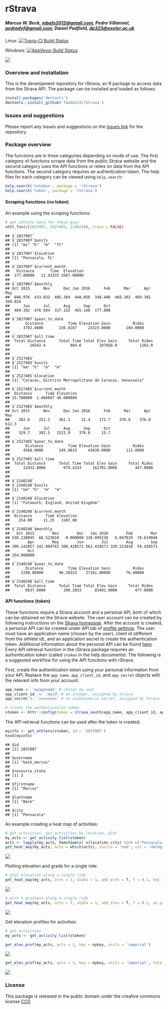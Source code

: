 
# rStrava

##### *Marcus W. Beck, mbafs2012@gmail.com, Pedro Villarroel, pedrodvf@gmail.com, Daniel Padfield, dp323@exeter.ac.uk*

Linux: [![Travis-CI Build Status](https://travis-ci.org/fawda123/rStrava.svg?branch=master)](https://travis-ci.org/fawda123/rStrava)

Windows: [![AppVeyor Build Status](https://ci.appveyor.com/api/projects/status/github/fawda123/rStrava?branch=master)](https://ci.appveyor.com/project/fawda123/rStrava)

![](api_logo_pwrdBy_strava_horiz_light.png)

### Overview and installation

This is the development repository for rStrava, an R package to access data from the Strava API.  The package can be installed and loaded as follows:


```r
install.packages('devtools')
devtools::install_github('fawda123/rStrava')
```

### Issues and suggestions

Please report any issues and suggestions on the [issues link](https://github.com/fawda123/rStrava/issues) for the repository.

### Package overview

The functions are in three categories depending on mode of use.  The first category of functions scrape data from the public Strava website and the second category uses the API functions or relies on data from the API functions.  The second category requires an authentication token.  The help files for each category can be viewed using ```help.search```:


```r
help.search('notoken', package = 'rStrava')
help.search('token', package = 'rStrava')
```

#### Scraping functions (no token)

An example using the scraping functions:


```r
# get athlete data for these guys
athl_fun(c(2837007, 2527465, 2140248), trace = FALSE)
```

```
## $`2837007`
## $`2837007`$units
## [1] "mi" "h"  "m"  "ft"
## 
## $`2837007`$location
## [1] "Pensacola, FL"
## 
## $`2837007`$current_month
##   Distance       Time  Elevation 
##  177.80000   11.43333 3567.00000 
## 
## $`2837007`$monthly
## Oct 2015      Nov      Dec Jan 2016      Feb      Mar      Apr      May 
##  696.976  433.832  405.384  448.056  348.488  469.392  469.392  369.824 
##      Jun      Jul      Aug      Sep      Oct 
##  469.392  476.504  327.152  455.168  177.800 
## 
## $`2837007`$year_to_date
##       Distance           Time Elevation Gain          Rides 
##      3782.4000       236.8167     23323.0000       284.0000 
## 
## $`2837007`$all_time
##  Total Distance      Total Time Total Elev Gain     Total Rides 
##         16542.4           984.6        107858.0          1202.0 
## 
## 
## $`2527465`
## $`2527465`$units
## [1] "km" "h"  "m"  "m" 
## 
## $`2527465`$location
## [1] "Caracas, Distrito Metropolitano de Caracas, Venezuela"
## 
## $`2527465`$current_month
##  Distance      Time Elevation 
## 15.700000  1.466667 46.000000 
## 
## $`2527465`$monthly
## Oct 2015      Nov      Dec Jan 2016      Feb      Mar      Apr      May 
##    282.6    251.2    361.1     31.4    172.7    376.8    376.8    612.3 
##      Jun      Jul      Aug      Sep      Oct 
##    329.7    392.5   1522.9    376.8     15.7 
## 
## $`2527465`$year_to_date
##       Distance           Time Elevation Gain          Rides 
##      4568.9000       245.9833     43039.0000       111.0000 
## 
## $`2527465`$all_time
##  Total Distance      Total Time Total Elev Gain     Total Rides 
##      12432.8000        679.4333     162701.0000        447.0000 
## 
## 
## $`2140248`
## $`2140248`$units
## [1] "km" "h"  "m"  "m" 
## 
## $`2140248`$location
## [1] "Falmouth, England, United Kingdom"
## 
## $`2140248`$current_month
##  Distance      Time Elevation 
##    254.00     11.25   3107.00 
## 
## $`2140248`$monthly
##   Oct 2015        Nov        Dec   Jan 2016        Feb        Mar 
## 538.238095  66.523810   0.000000 139.095238   6.047619  78.619048 
##        Apr        May        Jun        Jul        Aug        Sep 
## 399.142857 241.904762 308.428571 562.428571 320.523810  54.428571 
##        Oct 
## 254.000000 
## 
## $`2140248`$year_to_date
##       Distance           Time Elevation Gain          Rides 
##     2298.80000       96.38333    27161.00000       76.00000 
## 
## $`2140248`$all_time
##  Total Distance      Total Time Total Elev Gain     Total Rides 
##       6837.6000        290.2833      83491.0000        477.0000
```

#### API functions (token)

These functions require a Strava account and a personal API, both of which can be obtained on the Strava website.  The user account can be created by following instructions on the [Strava homepage](https://www.strava.com/).  After the account is created, a personal API can be created under API tab of [profile settings](https://www.strava.com/settings/api).  The user must have an application name (chosen by the user), client id (different from the athlete id), and an application secret to create the authentication token.  Additional information about the personal API can be found [here](https://strava.github.io/api/).  Every API retrieval function in the rStrava package requires an authentication token (called `stoken` in the help documents).  The following is a suggested workflow for using the API functions with rStrava.

First, create the authentication token using your personal information from your API.  Replace the `app_name`, `app_client_id`, and `app_secret` objects with the relevant info from your account.

```r
app_name <- 'myappname' # chosen by user
app_client_id  <- 'myid' # an integer, assigned by Strava
app_secret <- 'xxxxxxxx' # an alphanumeric secret, assigned by Strava

# create the authentication token
stoken <- httr::config(token = strava_oauth(app_name, app_client_id, app_secret))
```

The API retrieval functions can be used after the token is created.


```r
myinfo <- get_athlete(stoken, id = '2837007')
head(myinfo)
```

```
## $id
## [1] 2837007
## 
## $username
## [1] "beck_marcus"
## 
## $resource_state
## [1] 3
## 
## $firstname
## [1] "Marcus"
## 
## $lastname
## [1] "Beck"
## 
## $city
## [1] "Pensacola"
```

An example creating a heat map of activities:

```r
# get activities, get activities by location, plot
my_acts <- get_activity_list(stoken)
acts <- lapply(my_acts, function(x) x$location_city) %in% c('Pensacola', 'Pensacola Beach', 'Milton') 
get_heat_map(my_acts, acts = which(acts), source = 'osm', col = 'darkgreen', size = 2)
```

![](README_files/figure-html/unnamed-chunk-8-1.png)<!-- -->

Plotting elevation and grade for a single ride:

```r
# plot elevation along a single ride
get_heat_map(my_acts, acts = 1, alpha = 1, add_elev = T, f = 0.1, key = mykey, size = 2, col = 'Spectral', maptype = 'satellite', units = 'imperial')
```

![](README_files/figure-html/unnamed-chunk-9-1.png)<!-- -->

```r
# plot % gradient along a single ride
get_heat_map(my_acts, acts = 1, alpha = 1, add_elev = T, f = 0.1, as_grad = T, key = mykey, size = 2, col = 'Spectral', expand = 5, maptype = 'satellite', units = 'imperial')
```

![](README_files/figure-html/unnamed-chunk-9-2.png)<!-- -->

Get elevation profiles for activities:

```r
# get activities
my_acts <- get_activity_list(stoken) 

get_elev_prof(my_acts, acts = 1, key = mykey, units = 'imperial')
```

![](README_files/figure-html/unnamed-chunk-10-1.png)<!-- -->

```r
get_elev_prof(my_acts, acts = 1, key = mykey, units = 'imperial', total = T)
```

![](README_files/figure-html/unnamed-chunk-10-2.png)<!-- -->

### License

This package is released in the public domain under the creative commons license [CC0](https://tldrlegal.com/license/creative-commons-cc0-1.0-universal). 
